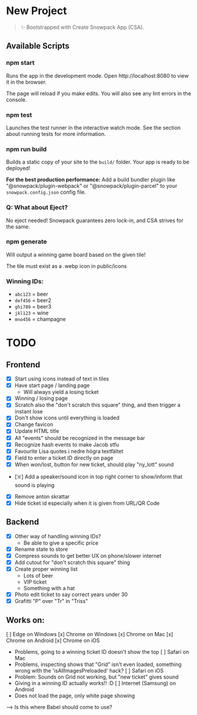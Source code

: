 # New Project

> ✨ Bootstrapped with Create Snowpack App (CSA).

## Available Scripts

### npm start

Runs the app in the development mode.
Open http://localhost:8080 to view it in the browser.

The page will reload if you make edits.
You will also see any lint errors in the console.

### npm test

Launches the test runner in the interactive watch mode.
See the section about running tests for more information.

### npm run build

Builds a static copy of your site to the `build/` folder.
Your app is ready to be deployed!

**For the best production performance:** Add a build bundler plugin like "@snowpack/plugin-webpack" or "@snowpack/plugin-parcel" to your `snowpack.config.json` config file.

### Q: What about Eject?

No eject needed! Snowpack guarantees zero lock-in, and CSA strives for the same.

### npm generate <tile>

Will output a winning game board based on the given tile!

The tile must exist as a .webp icon in public/icons

### Winning IDs:

- `abc123` = beer
- `def456` = beer2
- `ghi789` = beer3
- `jkl123` = wine
- `mno456` = champagne

# TODO

## Frontend
- [x] Start using icons instead of text in tiles
- [x] Have start page / landing page
  - Will always yield a losing ticket
- [x] Winning / losing page
- [x] Scratch also the "don't scratch this square" thing, and then trigger a instant lose
- [x] Don't show icons until everything is loaded
- [x] Change favicon
- [x] Update HTML title
- [x] All "events" should be recognized in the message bar
- [x] Recognize hash events to make Jacob stfu
- [x] Favourite Lisa quotes i nedre högra textfältet
- [x] Field to enter a ticket ID directly on page
- [x] When won/lost, button for new ticket, should play "ny_lott" sound
- [☠️] Add a speaker/sound icon in top right corner to show/inform that sound is playing
- [x] Remove anton skrattar
- [x] Hide ticket id especially when it is given from URL/QR Code

## Backend
- [x] Other way of handling winning IDs?
  - Be able to give a specific price
- [x] Rename state to store
- [x] Compress sounds to get better UX on phone/slower internet 
- [x] Add cutout for "don't scratch this square" thing
- [x] Create proper winning list
  - Lots of beer
  - VIP ticket
  - Something with a hat
- [x] Photo edit ticket to say correct years under 30
- [x] Grafitti "P" over "Tr" in "Triss" 

## Works on:
[ ] Edge on Windows
[x] Chrome on Windows
[x] Chrome on Mac
[x] Chrome on Android
[x] Chrome on iOS
  - Problems, going to a winning ticket ID doesn't show the top
[ ] Safari on Mac
  - Problems, inspecting shows that "Grid" isn't even loaded, something wrong with the 'isAllImagesPreloaded' hack?
[ ] Safari on iOS
  - Problem: Sounds on Grid not working, but "new ticket" gives sound
  - Giving in a winning ID actually works!! :D 
[ ] Internet (Samsung) on Android
  - Does not load the page, only white page showing

--> Is this where Babel should come to use?

